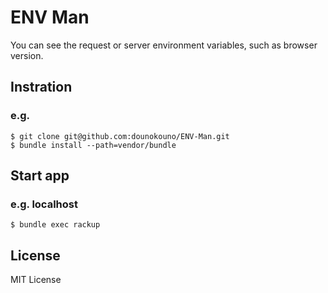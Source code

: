 # ENV Man

You can see the request or server environment variables, such as browser version.

## Instration

### e.g.

```
$ git clone git@github.com:dounokouno/ENV-Man.git
$ bundle install --path=vendor/bundle
```

## Start app

### e.g. localhost

```
$ bundle exec rackup
```

## License

MIT License
